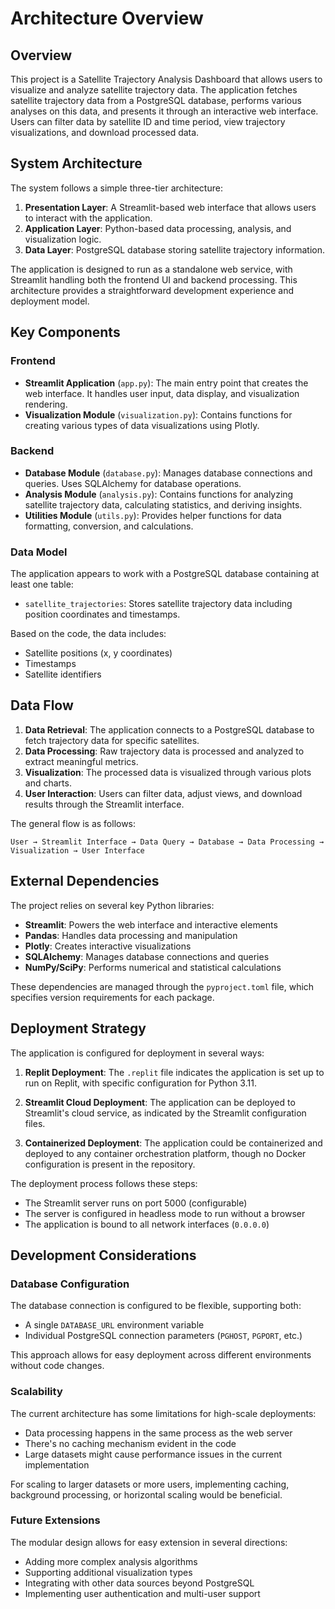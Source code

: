 # Architecture Overview

## Overview

This project is a Satellite Trajectory Analysis Dashboard that allows users to visualize and analyze satellite trajectory data. The application fetches satellite trajectory data from a PostgreSQL database, performs various analyses on this data, and presents it through an interactive web interface. Users can filter data by satellite ID and time period, view trajectory visualizations, and download processed data.

## System Architecture

The system follows a simple three-tier architecture:

1. **Presentation Layer**: A Streamlit-based web interface that allows users to interact with the application.
2. **Application Layer**: Python-based data processing, analysis, and visualization logic.
3. **Data Layer**: PostgreSQL database storing satellite trajectory information.

The application is designed to run as a standalone web service, with Streamlit handling both the frontend UI and backend processing. This architecture provides a straightforward development experience and deployment model.

## Key Components

### Frontend

- **Streamlit Application** (`app.py`): The main entry point that creates the web interface. It handles user input, data display, and visualization rendering.
- **Visualization Module** (`visualization.py`): Contains functions for creating various types of data visualizations using Plotly.

### Backend

- **Database Module** (`database.py`): Manages database connections and queries. Uses SQLAlchemy for database operations.
- **Analysis Module** (`analysis.py`): Contains functions for analyzing satellite trajectory data, calculating statistics, and deriving insights.
- **Utilities Module** (`utils.py`): Provides helper functions for data formatting, conversion, and calculations.

### Data Model

The application appears to work with a PostgreSQL database containing at least one table:
- `satellite_trajectories`: Stores satellite trajectory data including position coordinates and timestamps.

Based on the code, the data includes:
- Satellite positions (x, y coordinates)
- Timestamps
- Satellite identifiers

## Data Flow

1. **Data Retrieval**: The application connects to a PostgreSQL database to fetch trajectory data for specific satellites.
2. **Data Processing**: Raw trajectory data is processed and analyzed to extract meaningful metrics.
3. **Visualization**: The processed data is visualized through various plots and charts.
4. **User Interaction**: Users can filter data, adjust views, and download results through the Streamlit interface.

The general flow is as follows:
```
User → Streamlit Interface → Data Query → Database → Data Processing → Visualization → User Interface
```

## External Dependencies

The project relies on several key Python libraries:

- **Streamlit**: Powers the web interface and interactive elements
- **Pandas**: Handles data processing and manipulation
- **Plotly**: Creates interactive visualizations
- **SQLAlchemy**: Manages database connections and queries
- **NumPy/SciPy**: Performs numerical and statistical calculations

These dependencies are managed through the `pyproject.toml` file, which specifies version requirements for each package.

## Deployment Strategy

The application is configured for deployment in several ways:

1. **Replit Deployment**: The `.replit` file indicates the application is set up to run on Replit, with specific configuration for Python 3.11.

2. **Streamlit Cloud Deployment**: The application can be deployed to Streamlit's cloud service, as indicated by the Streamlit configuration files.

3. **Containerized Deployment**: The application could be containerized and deployed to any container orchestration platform, though no Docker configuration is present in the repository.

The deployment process follows these steps:
- The Streamlit server runs on port 5000 (configurable)
- The server is configured in headless mode to run without a browser
- The application is bound to all network interfaces (`0.0.0.0`)

## Development Considerations

### Database Configuration

The database connection is configured to be flexible, supporting both:
- A single `DATABASE_URL` environment variable
- Individual PostgreSQL connection parameters (`PGHOST`, `PGPORT`, etc.)

This approach allows for easy deployment across different environments without code changes.

### Scalability

The current architecture has some limitations for high-scale deployments:
- Data processing happens in the same process as the web server
- There's no caching mechanism evident in the code
- Large datasets might cause performance issues in the current implementation

For scaling to larger datasets or more users, implementing caching, background processing, or horizontal scaling would be beneficial.

### Future Extensions

The modular design allows for easy extension in several directions:
- Adding more complex analysis algorithms
- Supporting additional visualization types
- Integrating with other data sources beyond PostgreSQL
- Implementing user authentication and multi-user support